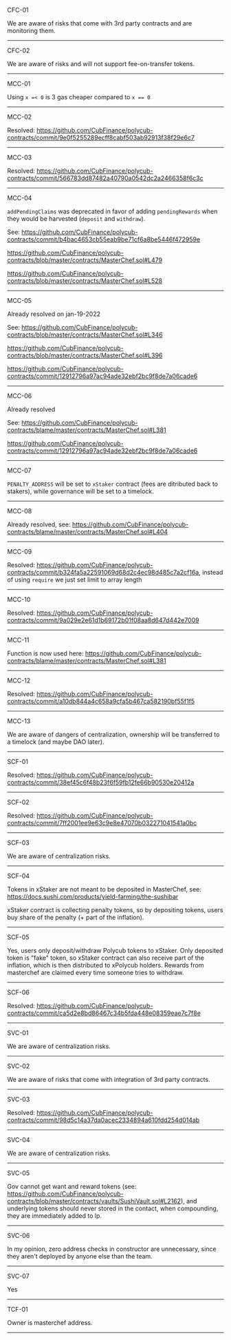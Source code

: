 CFC-01

We are aware of risks that come with 3rd party contracts and are monitoring them.

---

CFC-02

We are aware of risks and will not support fee-on-transfer tokens.

---

MCC-01

Using `x =< 0` is 3 gas cheaper compared to `x == 0`

---

MCC-02

Resolved: https://github.com/CubFinance/polycub-contracts/commit/9e0f5255289ecff8cabf503ab92913f38f29e6c7

---

MCC-03

Resolved: https://github.com/CubFinance/polycub-contracts/commit/566783dd87482a40790a0542dc2a2466358f6c3c

---

MCC-04

`addPendingClaims` was deprecated in favor of adding `pendingRewards` when they would be harvested (`deposit` and `withdraw`).

See:
https://github.com/CubFinance/polycub-contracts/commit/b4bac4653cb55eab9be71cf6a8be5446f472959e

https://github.com/CubFinance/polycub-contracts/blob/master/contracts/MasterChef.sol#L479

https://github.com/CubFinance/polycub-contracts/blob/master/contracts/MasterChef.sol#L528

---

MCC-05

Already resolved on jan-19-2022

See:
https://github.com/CubFinance/polycub-contracts/blob/master/contracts/MasterChef.sol#L346

https://github.com/CubFinance/polycub-contracts/blob/master/contracts/MasterChef.sol#L396

https://github.com/CubFinance/polycub-contracts/commit/12912796a97ac94ade32ebf2bc9f8de7a06cade6

---

MCC-06

Already resolved

See:
https://github.com/CubFinance/polycub-contracts/blame/master/contracts/MasterChef.sol#L381

https://github.com/CubFinance/polycub-contracts/commit/12912796a97ac94ade32ebf2bc9f8de7a06cade6

---

MCC-07

`PENALTY_ADDRESS` will be set to `xStaker` contract (fees are ditributed back to stakers), while governance will be set to a timelock.

---

MCC-08

Already resolved, see:
https://github.com/CubFinance/polycub-contracts/blame/master/contracts/MasterChef.sol#L404

---

MCC-09

Resolved: https://github.com/CubFinance/polycub-contracts/commit/b324fa5a22591069d68d2c4ec98d485c7a2cf16a, instead of using `require` we just set limit to array length

---

MCC-10

Resolved: https://github.com/CubFinance/polycub-contracts/commit/9a029e2e61d1b69172b01f08aa8d647d442e7009

---

MCC-11

Function is now used here: https://github.com/CubFinance/polycub-contracts/blame/master/contracts/MasterChef.sol#L381

---

MCC-12

Resolved: https://github.com/CubFinance/polycub-contracts/commit/a10db844a4c658a9cfa5b467ca582190bf55f1f5

---

MCC-13

We are aware of dangers of centralization, ownership will be transferred to a timelock (and maybe DAO later).

---

SCF-01

Resolved: https://github.com/CubFinance/polycub-contracts/commit/38ef45c6f48b23f6f59fb12fe66b90530e20412a

---

SCF-02

Resolved: https://github.com/CubFinance/polycub-contracts/commit/7ff2001ee9e63c9e8e47070b032271041541a0bc

---

SCF-03

We are aware of centralization risks.

---

SCF-04

Tokens in xStaker are not meant to be deposited in MasterChef, see: https://docs.sushi.com/products/yield-farming/the-sushibar

xStaker contract is collecting penalty tokens, so by depositing tokens, users buy share of the penalty (+ part of the inflation).

---

SCF-05

Yes, users only deposit/withdraw Polycub tokens to xStaker. Only deposited token is "fake" token, so xStaker contract can also receive part of the inflation, which
is then distributed to xPolycub holders. Rewards from masterchef are claimed every time someone tries to withdraw.

---

SCF-06

Resolved: https://github.com/CubFinance/polycub-contracts/commit/ca5d2e8bd86467c34b5fda448e08359eae7c7f8e

---

SVC-01

We are aware of centralization risks.

---

SVC-02

We are aware of risks that come with integration of 3rd party contracts.

---

SVC-03

Resolved: https://github.com/CubFinance/polycub-contracts/commit/98d5c14a37da0acec2334894a610fdd254d014ab

---

SVC-04

We are aware of centralization risks.

---

SVC-05

Gov cannot get want and reward tokens (see: https://github.com/CubFinance/polycub-contracts/blob/master/contracts/vaults/SushiVault.sol#L2162), and underlying tokens should never stored in the contact, when compounding, they are immediately added to lp.

---

SVC-06

In my opinion, zero address checks in constructor are unnecessary, since they aren't deployed by anyone else than the team.

---

SVC-07

Yes

---

TCF-01

Owner is masterchef address.

---
